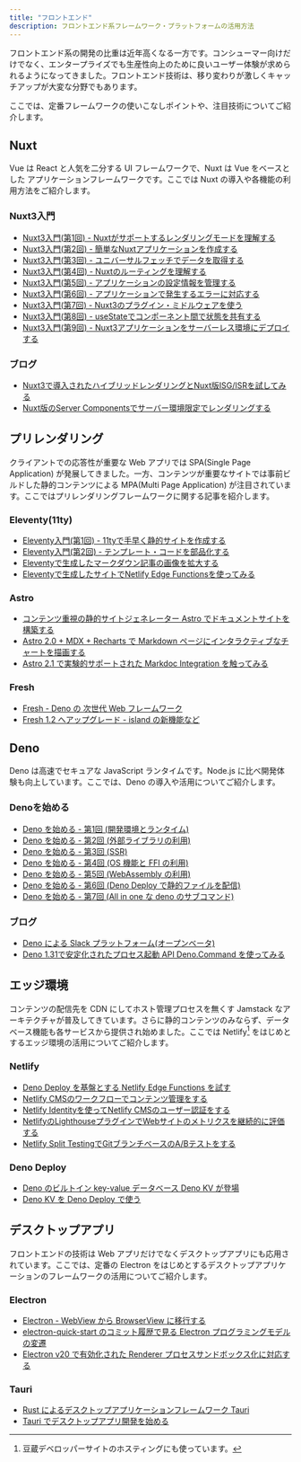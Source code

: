 ```yaml
---
title: "フロントエンド"
description: フロントエンド系フレームワーク・プラットフォームの活用方法
---
```


フロントエンド系の開発の比重は近年高くなる一方です。コンシューマー向けだけでなく、エンタープライズでも生産性向上のために良いユーザー体験が求められるようになってきました。フロントエンド技術は、移り変わりが激しくキャッチアップが大変な分野でもあります。

ここでは、定番フレームワークの使いこなしポイントや、注目技術についてご紹介します。


## Nuxt
Vue は React と人気を二分する UI フレームワークで、Nuxt は Vue をベースとした アプリケーションフレームワークです。ここでは Nuxt の導入や各機能の利用方法をご紹介します。

### Nuxt3入門
- [Nuxt3入門(第1回) - Nuxtがサポートするレンダリングモードを理解する](/nuxt/nuxt3-rendering-mode/)
- [Nuxt3入門(第2回) - 簡単なNuxtアプリケーションを作成する](/nuxt/nuxt3-develop-sample-app/)
- [Nuxt3入門(第3回) - ユニバーサルフェッチでデータを取得する](/nuxt/nuxt3-universal-fetch/)
- [Nuxt3入門(第4回) - Nuxtのルーティングを理解する](/nuxt/nuxt3-routing/)
- [Nuxt3入門(第5回) - アプリケーションの設定情報を管理する](/nuxt/nuxt3-app-configuration/)
- [Nuxt3入門(第6回) - アプリケーションで発生するエラーに対応する](/nuxt/nuxt3-error-handling/)
- [Nuxt3入門(第7回) - Nuxt3のプラグイン・ミドルウェアを使う](/nuxt/nuxt3-plugin-middleware/)
- [Nuxt3入門(第8回) - useStateでコンポーネント間で状態を共有する](/nuxt/nuxt3-state-management/)
- [Nuxt3入門(第9回) - Nuxt3アプリケーションをサーバーレス環境にデプロイする](/nuxt/nuxt3-serverless-deploy/)

### ブログ
- [Nuxt3で導入されたハイブリッドレンダリングとNuxt版ISG/ISRを試してみる](/blogs/2022/12/18/nuxt3-hybrid-rendering/)
- [Nuxt版のServer Componentsでサーバー環境限定でレンダリングする](/blogs/2023/07/05/nuxt3-server-components-intro/)

## プリレンダリング
クライアントでの応答性が重要な Web アプリでは SPA(Single Page Application) が発展してきました。一方、コンテンツが重要なサイトでは事前ビルドした静的コンテンツによる MPA(Multi Page Application) が注目されています。ここではプリレンダリングフレームワークに関する記事を紹介します。

### Eleventy(11ty)
- [Eleventy入門(第1回) - 11tyで手早く静的サイトを作成する](/11ty/11ty-intro/)
- [Eleventy入門(第2回) - テンプレート・コードを部品化する](/11ty/11ty-reusable-components/)
- [Eleventyで生成したマークダウン記事の画像を拡大する](/blogs/2022/05/19/11ty-zoom-image/)
- [Eleventyで生成したサイトでNetlify Edge Functionsを使ってみる](/blogs/2022/08/17/netlify-edge-functions-with-11ty/)

### Astro
- [コンテンツ重視の静的サイトジェネレーター Astro でドキュメントサイトを構築する](/blogs/2022/09/07/build-doc-site-with-astro/)
- [Astro 2.0 + MDX + Recharts で Markdown ページにインタラクティブなチャートを描画する](/blogs/2023/01/29/astro-2.0-mdx/)
- [Astro 2.1 で実験的サポートされた Markdoc Integration を触ってみる](/blogs/2023/03/23/astro2_1-with-markdoc-support/)

### Fresh
- [Fresh - Deno の 次世代 Web フレームワーク](/blogs/2022/07/04/fresh-deno-next-gen-web-framework/)
- [Fresh 1.2 へアップグレード - island の新機能など](/blogs/2023/06/27/fresh-1_2/)

## Deno
Deno は高速でセキュアな JavaScript ランタイムです。Node.js に比べ開発体験も向上しています。ここでは、Deno の導入や活用についてご紹介します。

### Denoを始める
- [Deno を始める - 第1回 (開発環境とランタイム)](/deno/getting-started/01-introduction/)
- [Deno を始める - 第2回 (外部ライブラリの利用)](/deno/getting-started/02-use-external-packages/)
- [Deno を始める - 第3回 (SSR)](/deno/getting-started/03-server-side-rendering/)
- [Deno を始める - 第4回 (OS 機能と FFI の利用)](/deno/getting-started/04-using-os-and-ffi/)
- [Deno を始める - 第5回 (WebAssembly の利用)](/deno/getting-started/05-using-wasm/)
- [Deno を始める - 第6回 (Deno Deploy で静的ファイルを配信)](/deno/getting-started/06-serving-files-on-deno-deploy/)
- [Deno を始める - 第7回 (All in one な deno のサブコマンド)](/deno/getting-started/07-all-in-one-deno-sub-commands/)

### ブログ
- [Deno による Slack プラットフォーム(オープンベータ)](/blogs/2022/09/27/slack-new-plotform-powered-by-deno/)
- [Deno 1.31で安定化されたプロセス起動 API Deno.Command を使ってみる](/blogs/2023/03/06/deno-new-command-api/)

## エッジ環境
コンテンツの配信先を CDN にしてホスト管理プロセスを無くす Jamstack なアーキテクチャが普及してきています。さらに静的コンテンツのみならず、データベース機能も各サービスから提供され始めました。ここでは Netlify[^1] をはじめとするエッジ環境の活用についてご紹介します。

[^1]: 豆蔵デベロッパーサイトのホスティングにも使っています。

### Netlify
- [Deno Deploy を基盤とする Netlify Edge Functions を試す](/blogs/2022/07/23/try-netlify-edge-functions/)
- [Netlify CMSのワークフローでコンテンツ管理をする](/blogs/2022/08/03/netlifycms-workflow-intro/)
- [Netlify Identityを使ってNetlify CMSのユーザー認証をする](/blogs/2022/08/10/netlify-cms-with-netlify-identity/)
- [NetlifyのLighthouseプラグインでWebサイトのメトリクスを継続的に評価する](/blogs/2022/08/17/netlify-lighthouse-plugin-intro/)
- [Netlify Split TestingでGitブランチベースのA/Bテストをする](/blogs/2022/08/21/netlify-split-testing-intro/)

### Deno Deploy
- [Deno のビルトイン key-value データベース Deno KV が登場](/blogs/2023/05/09/deno-kv/)
- [Deno KV を Deno Deploy で使う](/blogs/2023/05/18/deno-kv-on-deno-deploy/)

## デスクトップアプリ
フロントエンドの技術は Web アプリだけでなくデスクトップアプリにも応用されています。ここでは、定番の Electron をはじめとするデスクトップアプリケーションのフレームワークの活用についてご紹介します。

### Electron
- [Electron - WebView から BrowserView に移行する](/blogs/2022/01/07/electron-browserview/)
- [electron-quick-start のコミット履歴で見る Electron プログラミングモデルの変遷](/blogs/2022/02/14/history-of-electron-quick-start/)
- [Electron v20 で有効化された Renderer プロセスサンドボックス化に対応する](/blogs/2022/08/03/electron-renderer-process-sandboxed/)

### Tauri
- [Rust によるデスクトップアプリケーションフレームワーク Tauri](/blogs/2022/03/06/tauri/)
- [Tauri でデスクトップアプリ開発を始める](/blogs/2022/07/08/writing-app-with-tauri/)
